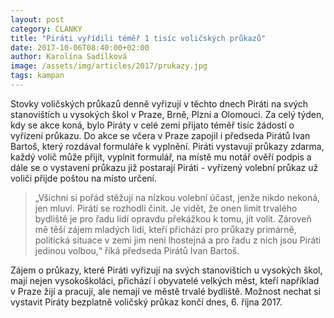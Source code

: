```yaml
---
layout: post
category: CLANKY
title: "Piráti vyřídili téměř 1 tisíc voličských průkazů"
date: 2017-10-06T08:40:00+02:00
author: Karolína Sadílková
image: /assets/img/articles/2017/prukazy.jpg
tags: kampan
---
```

 
Stovky voličských průkazů denně vyřizují v těchto dnech Piráti na svých stanovištích u vysokých škol v Praze, Brně, Plzni a Olomouci. Za celý týden, kdy se akce koná, bylo Piráty v celé zemi přijato téměř tisíc žádostí o vyřízení průkazu. Do akce se včera v Praze zapojil i předseda Pirátů Ivan Bartoš, který rozdával formuláře k vyplnění. Piráti vystavují průkazy zdarma, každý volič může přijít, vyplnit formulář, na místě mu notář ověří podpis a dále se o vystavení průkazu již postarají Piráti - vyřízený volební průkaz už voliči přijde poštou na místo určení.
 
> „Všichni si pořád stěžují na nízkou volební účast, jenže nikdo nekoná, jen mluví. Piráti se rozhodli činit. Je vidět, že onen limit trvalého bydliště je pro řadu lidí opravdu překážkou k tomu, jít volit. Zároveň mě těší zájem mladých lidí, kteří přichází pro průkazy primárně, politická situace v zemi jim není lhostejná a pro řadu z nich jsou Piráti jedinou volbou,“ říká předseda Pirátů Ivan Bartoš.

Zájem o průkazy, které Piráti vyřizují na svých stanovištích u vysokých škol, mají nejen vysokoškoláci, přichází i obyvatelé velkých měst, kteří například v Praze žijí a pracují, ale nemají ve městě trvalé bydliště. Možnost nechat si vystavit Piráty bezplatně voličský průkaz končí dnes, 6. října 2017.
